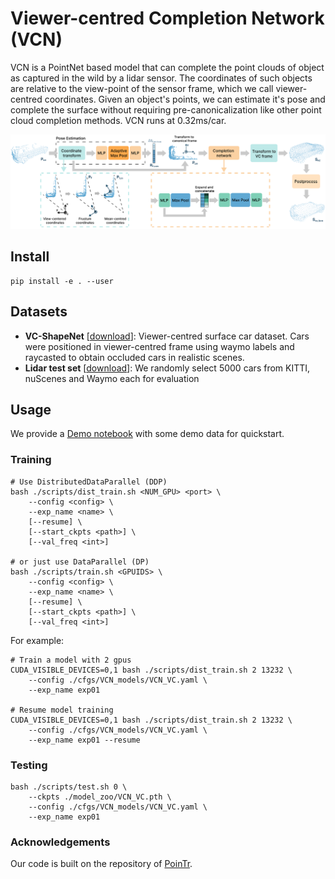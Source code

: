 # Viewer-centred Completion Network (VCN)

VCN is a PointNet based model that can complete the point clouds of object as captured in the wild by a lidar sensor. The coordinates of such objects are relative to the view-point of the sensor frame, which we call viewer-centred coordinates. Given an object's points, we can estimate it's pose and complete the surface without requiring pre-canonicalization like other point cloud completion methods. VCN runs at 0.32ms/car. 

![architecture](../../../../docs/vcn_architecture.png)

## Install
```
pip install -e . --user
```

## Datasets
- **VC-ShapeNet** [[download](https://unisyd-my.sharepoint.com/:u:/g/personal/julie_berrioperez_sydney_edu_au/EeB6XBooMkdArv1xgRVMja0BcVvt63C2vzHTi-PjAnpQzQ?e=iyhPWj)]: Viewer-centred surface car dataset. Cars were positioned in viewer-centred frame using waymo labels and raycasted to obtain occluded cars in realistic scenes.
- **Lidar test set** [[download](https://unisyd-my.sharepoint.com/:u:/g/personal/julie_berrioperez_sydney_edu_au/Ect6piVGprBJsrymXueeHooBiQAn7z2hxUelpECDQOyS3Q?e=H6Jc58)]: We randomly select 5000 cars from KITTI, nuScenes and Waymo each for evaluation

## Usage
We provide a [Demo notebook](https://github.com/darrenjkt/VCN/blob/main/demo.ipynb) with some demo data for quickstart.

### Training
```
# Use DistributedDataParallel (DDP)
bash ./scripts/dist_train.sh <NUM_GPU> <port> \
    --config <config> \
    --exp_name <name> \
    [--resume] \
    [--start_ckpts <path>] \
    [--val_freq <int>]
    
# or just use DataParallel (DP)
bash ./scripts/train.sh <GPUIDS> \
    --config <config> \
    --exp_name <name> \
    [--resume] \
    [--start_ckpts <path>] \
    [--val_freq <int>]
```
For example: 
```
# Train a model with 2 gpus
CUDA_VISIBLE_DEVICES=0,1 bash ./scripts/dist_train.sh 2 13232 \
    --config ./cfgs/VCN_models/VCN_VC.yaml \
    --exp_name exp01
    
# Resume model training
CUDA_VISIBLE_DEVICES=0,1 bash ./scripts/dist_train.sh 2 13232 \
    --config ./cfgs/VCN_models/VCN_VC.yaml \
    --exp_name exp01 --resume
```

### Testing
```
bash ./scripts/test.sh 0 \
    --ckpts ./model_zoo/VCN_VC.pth \
    --config ./cfgs/VCN_models/VCN_VC.yaml \
    --exp_name exp01
```

### Acknowledgements
Our code is built on the repository of [PoinTr](https://github.com/yuxumin/PoinTr).
